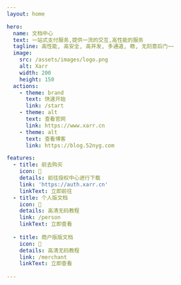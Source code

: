 ```yaml
---
layout: home

hero:
  name: 文档中心
  text: 一站式支付服务,提供一流的交互,高性能的服务
  tagline: 高性能, 高安全, 高并发, 多通道, 稳, 无刻意后门~~
  image:
    src: /assets/images/logo.png
    alt: Xarr
    width: 200
    height: 150
  actions:
    - theme: brand
      text: 快速开始
      link: /start
    - theme: alt
      text: 查看官网
      link: https://www.xarr.cn
    - theme: alt
      text: 查看博客
      link: https://blog.52nyg.com

features:
  - title: 前去购买
    icon: 🛒
    details: 前往授权中心进行下载
    link: 'https://auth.xarr.cn'
    linkText: 立即前往
  - title: 个人版文档
    icon: 🛒
    details: 高清无码教程
    link: /person
    linkText: 立即查看
    
  - title: 商户版版文档
    icon: 🛒
    details: 高清无码教程
    link: /merchant
    linkText: 立即查看
  
---
```

<style>
:root {
    --vp-home-hero-name-color: transparent;
    --vp-home-hero-name-background: -webkit-linear-gradient(120deg, #1e88e5 30%, #64b5f6);
  
    --vp-home-hero-image-background-image: linear-gradient(-45deg, #1e88e5 50%, #64b5f6 50%);

    --vp-home-hero-image-filter: blur(44px);
  }
  
  @media (min-width: 640px) {
    :root {
      --vp-home-hero-image-filter: blur(56px);
    }
  }
  
  @media (min-width: 960px) {
    :root {
      --vp-home-hero-image-filter: blur(68px);
    }
  }
  

</style>
